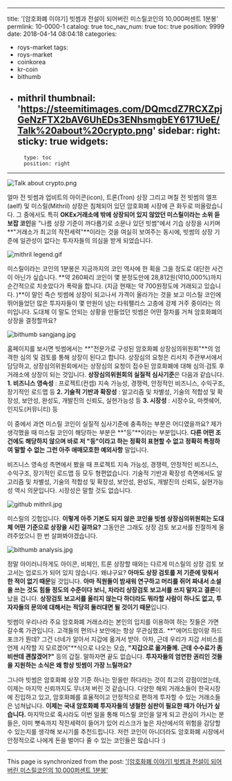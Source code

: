 
---
title: '[암호화폐 이야기] 빗썸과 전설이 되어버린 미스릴코인의 10,000퍼센트 1분봉'
permlink: 10-0000-1
catalog: true
toc_nav_num: true
toc: true
position: 9999
date: 2018-04-14 08:04:18
categories:
- roys-market
tags:
- roys-market
- coinkorea
- kr-coin
- bithumb
- mithril
thumbnail: 'https://steemitimages.com/DQmcdZ7RCXZpjGeNzFTX2bAV6UhEDs3ENhsmgbEY6171UeE/Talk%20about%20crypto.png'
sidebar:
    right:
        sticky: true
widgets:
    -
        type: toc
        position: right
---


![Talk about crypto.png](https://steemitimages.com/DQmcdZ7RCXZpjGeNzFTX2bAV6UhEDs3ENhsmgbEY6171UeE/Talk%20about%20crypto.png)


얼마 전 빗썸과 업비트의 아이콘(icon), 트론(Tron) 상장 그리고 며칠 전 빗썸의 엘프(aelf) 및 미스릴(Mithril) 상장은 침체되어 있던 암호화폐 시장에 큰 화두로 떠올랐습니다. 그 중에서도 특히 **OKEx거래소에 밖에 상장되어 있지 않았던 미스릴이라는 소위 듣보잡 코인**을 "나름 상장 기준이 까다롭기로 소문나 있던 빗썸"에서 기습 상장을 시키며 **"거래소가 최고의 작전세력"**이라는 것을 여실히 보여주는 동시에, 빗썸의 상장 기준에 일관성이 없다는 투자자들의 의심을 받게 되었습니다. 

![mithril legend.gif](https://steemitimages.com/DQmaAMJZG5daENZHKpyTWGfQKv8wsNz9AeeMXJMNhb5b9Dy/mithril%20legend.gif)

미스릴이라는 코인의 1분봉은 지금까지의 코인 역사에 한 획을 그을 정도로 대단한 사건이 아닌가 싶습니다. **약 260짜리 코인이 몇 분정도만에 28,812원(약10,000%)까지 순간적으로 치솟았다가 폭락을 합니다. (지금 현재는 약 700원정도에 거래되고 있습니다. )**이 말인 즉슨 빗썸에 상장이 되고나서 가격이 올라가는 것을 보고 미스릴 코인에 뛰어들었던 많은 투자자들이 몇 만원이 넘는 타워팰리스 고층에 강제 거주 중이라는 의미입니다. 도대체 이 말도 안되는 상황을 만들었던 빗썸은 어떤 절차를 거쳐 암호화폐의 상장을 결정할까요?


![bithumb sangjang.jpg](https://steemitimages.com/DQmVPkh411UKitCm7J9sUFdg3U5jwGMWoQhWcbQfVBAx5mN/bithumb%20sangjang.jpg)


홈페이지를 보시면 빗썸에서는 **"전문가로 구성된 암호화폐 상장심의위원회"**의 엄격한 심의 및 검토를 통해 상장이 된다고 합니다. 상장심의 요청은 리서치 주관부서에서 담당하고, 상장심의위원회에서는 상장심의 요청이 접수된 암호화폐에 대해 심의·검토 후 거래소에 상장이 되는 것입니다. **상장심의위원회의 실질적 심사기준**은 다음과 같습니다.
**1. 비즈니스 영속성** : 프로젝트(컨셉) 지속 가능성, 경쟁력, 안정적인 비즈니스, 수익구조, 장기적인 로드맵 등
**2. 기술적 기반과 확장성** : 알고리즘 및 차별성, 기술의 적합성 및 확장성, 보안성, 완성도, 개발진의 신뢰도, 실현가능성 등
**3. 시장성** : 시장수요, 마켓쉐어, 인지도(커뮤니티) 등

이 중에서 과연 미스릴 코인이 실질적 심사기준에 충족하는 부분은 어디였을까요? 제가 생각했을 때 미스릴 코인이 해당하는 부분은 **"등"**이라는 부분입니다. **다른 어떤 조건에도 해당하지 않으며 바로 저 "등"이라고 하는 정확히 표현할 수 없고 정확히 특정하여 말할 수 없는 그런 아주 애매모호한 예외사항** 말입니다.

비즈니스 영속성 측면에서 봤을 때 프로젝트 지속 가능성, 경쟁력, 안정적인 비즈니스, 수익구조, 장기적인 로드맵 등 모두 형편없습니다. 기술적 기반과 확장성 측면에서도 알고리즘 및 차별성, 기술의 적합성 및 확장성, 보안성, 완성도, 개발진의 신뢰도, 실현가능성 역시 의문입니다. 시장성은 말할 것도 없습니다.

![github mithril.jpg](https://steemitimages.com/DQmQQHxRnMCnXxEgaPdhX6E9usSm6nSh8CFeRuRyTY48h8u/github%20mithril.jpg)

미스릴의 깃헙입니다. **이렇게 아주 기본도 되지 않은 코인을 빗썸 상장심의위원회는 도대체 어떤 기준으로 상장을 시킨 걸까요?** 그동안은 그래도 상장 검토 보고서를 친절하게 올려주었으니 한 번 살펴봐야겠습니다. 

![bithumb analysis.jpg](https://steemitimages.com/DQmNyEQ8CkceHweP1F9sKW3dhxC97mZYLyfVdFfmjLqSAet/bithumb%20analysis.jpg) 


정말 아이러니하게도 아이콘, 비체인, 트론 상장할 때와는 다르게 미스릴의 상장 검토 보고서는 업로드가 되어 있지 않습니다. 왜냐구요? **아마도 상장 검토를 저 기준에 맞춰서 한 적이 없기 때문**일 것입니다. **아마 직원들이 밤새워 연구하고 머리를 쥐어 짜내서 소설을 쓰는 것도 힘들 정도의 수준이다 보니, 차라리 상장검토 보고서를 쓰지 말자고 결론**이 났을 겁니다. **상장검토 보고서를 올리지 않는다 하더라도 뭐라할 사람이 하나도 없고, 투자자들의 문의에 대해서는 적당히 둘러대면 될 것이기 때문**입니다.

빗썸이 우리나라 주요 암호화폐 거래소라는 본인의 입지를 이용하여 하는 짓들은 가면 갈수록 가관입니다. 고객들의 편의나 보안에는 항상 무관심했죠. **"에어드랍이랑 하드포크가 뭔데? 그건 너네가 알아서 지갑에 옮겨서 받아. 아차, 근데 우리가 지갑 서비스를 언제 시작할 지 모르겠어"**식으로 나오는 모습, **"지갑으로 옮겨줄께. 근데 수수료가 좀 비싼데 괜찮겠어?"** 등의 갑질. 말하자면 끝도 없습니다. **투자자들의 엄연한 권리인 것들을 지원하는 소식은 왜 항상 빗썸이 가장 느릴까요?**

그나마 빗썸은 암호화폐 상장 기준 하나는 믿을만 하다라는 것이 최고의 강점이었는데, 이제는 마지막 신뢰까지도 무너져 버린 것 같습니다. 다양한 해외 거래소들이 한국시장에 진입하고 있고, 암호화폐를 효율적이고 안정적으로 편하게 투자할 수 있는 거래소들은 넘쳐납니다. **이제는 국내 암호화폐 투자자들의 냉철한 심판이 필요한 때가 아닌가 싶습니다.** 마지막으로 혹시라도 이번 일을 통해 미스릴 코인을 알게 되고 관심이 가시는 분들은, 이미 뼛속까지 작전세력이 들어가 있어 리스크가 높은 자산에서의 위험을 감당할 수 있는지를 생각해 보시기를 추천드립니다. 저런 코인이 아니더라도 암호화폐 시장에서 안정적으로 나에게 돈을 벌어다 줄 수 있는 코인들은 많습니다 :)

- - -

This page is synchronized from the post: ['[암호화폐 이야기] 빗썸과 전설이 되어버린 미스릴코인의 10,000퍼센트 1분봉'](https://steemit.com/@donekim/10-0000-1)
